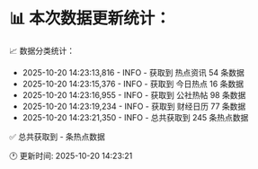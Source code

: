📊 本次数据更新统计：
==========================

📈 数据分类统计：
- 2025-10-20 14:23:13,816 - INFO - 获取到 热点资讯 54 条数据
- 2025-10-20 14:23:15,376 - INFO - 获取到 今日热点 16 条数据
- 2025-10-20 14:23:16,955 - INFO - 获取到 公社热帖 98 条数据
- 2025-10-20 14:23:19,234 - INFO - 获取到 财经日历 77 条数据
- 2025-10-20 14:23:21,350 - INFO - 总共获取到 245 条热点数据

✅ 总共获取到 - 条热点数据

🕐 更新时间: 2025-10-20 14:23:21
